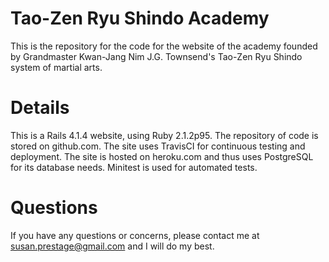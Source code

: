 Tao-Zen Ryu Shindo Academy
========
This is the repository for the code for the website of the academy founded by Grandmaster Kwan-Jang Nim J.G. Townsend's Tao-Zen Ryu Shindo system of martial arts.

Details
========
This is a Rails 4.1.4 website, using Ruby 2.1.2p95.  The repository of code is stored on github.com.  The site uses TravisCI for continuous testing and deployment.  The site is hosted on heroku.com and thus uses PostgreSQL for its database needs.  Minitest is used for automated tests.

Questions
========
If you have any questions or concerns, please contact me at susan.prestage@gmail.com and I will do my best.
